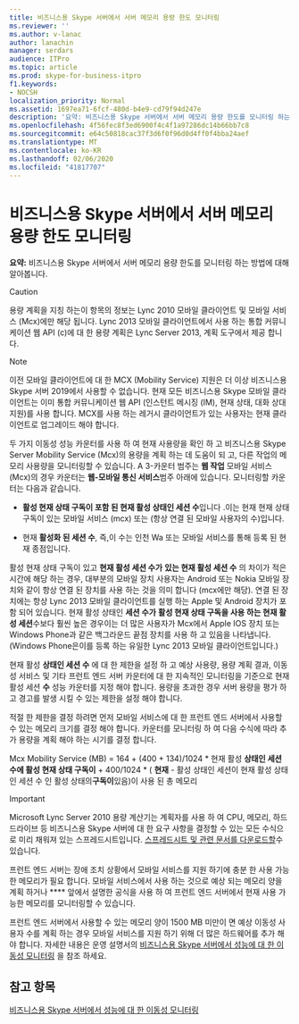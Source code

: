 ```yaml
---
title: 비즈니스용 Skype 서버에서 서버 메모리 용량 한도 모니터링
ms.reviewer: ''
ms.author: v-lanac
author: lanachin
manager: serdars
audience: ITPro
ms.topic: article
ms.prod: skype-for-business-itpro
f1.keywords:
- NOCSH
localization_priority: Normal
ms.assetid: 1697ea71-6fcf-480d-b4e9-cd79f94d247e
description: '요약: 비즈니스용 Skype 서버에서 서버 메모리 용량 한도를 모니터링 하는 방법에 대해 알아봅니다.'
ms.openlocfilehash: 4f56fec8f3ed6900f4c4f1a97286dc14b66bb7c8
ms.sourcegitcommit: e64c50818cac37f3d6f0f96d0d4ff0f4bba24aef
ms.translationtype: MT
ms.contentlocale: ko-KR
ms.lasthandoff: 02/06/2020
ms.locfileid: "41817707"
---
```

# <a name="monitor-for-server-memory-capacity-limits-in-skype-for-business-server"></a>비즈니스용 Skype 서버에서 서버 메모리 용량 한도 모니터링
 
**요약:** 비즈니스용 Skype 서버에서 서버 메모리 용량 한도를 모니터링 하는 방법에 대해 알아봅니다.
  
> [!CAUTION]
> 용량 계획을 지칭 하는이 항목의 정보는 Lync 2010 모바일 클라이언트 및 모바일 서비스 (Mcx)에만 해당 됩니다. Lync 2013 모바일 클라이언트에서 사용 하는 통합 커뮤니케이션 웹 API (c)에 대 한 용량 계획은 Lync Server 2013, 계획 도구에서 제공 합니다. 

> [!NOTE]
> 이전 모바일 클라이언트에 대 한 MCX (Mobility Service) 지원은 더 이상 비즈니스용 Skype 서버 2019에서 사용할 수 없습니다. 현재 모든 비즈니스용 Skype 모바일 클라이언트는 이미 통합 커뮤니케이션 웹 API (인스턴트 메시징 (IM), 현재 상태, 대화 상대 지원)를 사용 합니다. MCX를 사용 하는 레거시 클라이언트가 있는 사용자는 현재 클라이언트로 업그레이드 해야 합니다.
  
두 가지 이동성 성능 카운터를 사용 하 여 현재 사용량을 확인 하 고 비즈니스용 Skype Server Mobility Service (Mcx)의 용량을 계획 하는 데 도움이 되 고, 다른 작업의 메모리 사용량을 모니터링할 수 있습니다. A 3-카운터 범주는 **웹 작업** 모바일 서비스 (Mcx)의 경우 카운터는 **웹-모바일 통신 서비스**범주 아래에 있습니다. 모니터링할 카운터는 다음과 같습니다.
  
- **활성 현재 상태 구독이 포함 된 현재 활성 상태인 세션 수**입니다 .이는 현재 현재 상태 구독이 있는 모바일 서비스 (mcx) 또는 (항상 연결 된 모바일 사용자의 수)입니다.
    
- 현재 **활성화 된 세션 수**, 즉,이 수는 인천 Wa 또는 모바일 서비스를 통해 등록 된 현재 종점입니다.
    
활성 현재 상태 구독이 있고 **현재 활성 세션 수가** **있는 현재 활성 세션 수** 의 차이가 적은 시간에 해당 하는 경우, 대부분의 모바일 장치 사용자는 Android 또는 Nokia 모바일 장치와 같이 항상 연결 된 장치를 사용 하는 것을 의미 합니다 (mcx에만 해당). 연결 된 장치에는 항상 Lync 2013 모바일 클라이언트를 실행 하는 Apple 및 Android 장치가 포함 되어 있습니다. 현재 활성 상태인 **세션 수가** **활성 현재 상태 구독을 사용 하는 현재 활성 세션**수보다 훨씬 높은 경우이는 더 많은 사용자가 Mcx에서 Apple IOS 장치 또는 Windows Phone과 같은 백그라운드 끝점 장치를 사용 하 고 있음을 나타냅니다. (Windows Phone은이를 등록 하는 유일한 Lync 2013 모바일 클라이언트입니다.)
  
현재 활성 **상태인 세션 수** 에 대 한 제한을 설정 하 고 예상 사용량, 용량 계획 결과, 이동성 서비스 및 기타 프런트 엔드 서버 카운터에 대 한 지속적인 모니터링을 기준으로 현재 활성 세션 **수** 성능 카운터를 지정 해야 합니다. 용량을 초과한 경우 서버 용량을 평가 하 고 경고를 발생 시킬 수 있는 제한을 설정 해야 합니다.
  
적절 한 제한을 결정 하려면 먼저 모바일 서비스에 대 한 프런트 엔드 서버에서 사용할 수 있는 메모리 크기를 결정 해야 합니다. 카운터를 모니터링 하 여 다음 수식에 따라 추가 용량을 계획 해야 하는 시기를 결정 합니다.
  
Mcx Mobility Service (MB) = 164 + (400 + 134)/1024 * 현재 활성 **상태인 세션 수에 활성 현재 상태 구독이** + 400/1024 * ( **현재** - 활성 상태인 세션이 현재 활성 상태인 세션 수 인 활성 상태의**구독이**있음)이 사용 된 총 메모리
  
> [!IMPORTANT]
> Microsoft Lync Server 2010 용량 계산기는 계획자를 사용 하 여 CPU, 메모리, 하드 드라이브 등 비즈니스용 Skype 서버에 대 한 요구 사항을 결정할 수 있는 모든 수식으로 미리 채워져 있는 스프레드시트입니다. [스프레드시트 및 관련 문서를 다운로드할](https://go.microsoft.com/fwlink/p/?LinkID=212657)수 있습니다. 
  
프런트 엔드 서버는 장애 조치 상황에서 모바일 서비스를 지원 하기에 충분 한 사용 가능한 메모리가 필요 합니다. 모바일 서비스에서 사용 하는 것으로 예상 되는 메모리 양을 계획 하거나 **** 앞에서 설명한 공식을 사용 하 여 프런트 엔드 서버에서 현재 사용 가능한 메모리를 모니터링할 수 있습니다.
  
프런트 엔드 서버에서 사용할 수 있는 메모리 양이 1500 MB 미만이 면 예상 이동성 사용자 수를 계획 하는 경우 모바일 서비스를 지원 하기 위해 더 많은 하드웨어를 추가 해야 합니다. 자세한 내용은 운영 설명서의 [비즈니스용 Skype 서버에서 성능에 대 한 이동성 모니터링](monitor-mobility-performance.md) 을 참조 하세요.
  
## <a name="see-also"></a>참고 항목

[비즈니스용 Skype 서버에서 성능에 대 한 이동성 모니터링](monitor-mobility-performance.md)
